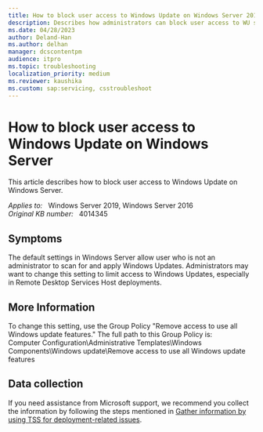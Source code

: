 ```yaml
---
title: How to block user access to Windows Update on Windows Server 2016
description: Describes how administrators can block user access to WU settings on Windows Server 2016.
ms.date: 04/28/2023
author: Deland-Han
ms.author: delhan
manager: dcscontentpm
audience: itpro
ms.topic: troubleshooting
localization_priority: medium
ms.reviewer: kaushika
ms.custom: sap:servicing, csstroubleshoot
---
```

# How to block user access to Windows Update on Windows Server

This article describes how to block user access to Windows Update on Windows Server.

_Applies to:_ &nbsp; Windows Server 2019, Windows Server 2016  
_Original KB number:_ &nbsp; 4014345

## Symptoms

The default settings in Windows Server allow user who is not an administrator to scan for and apply Windows Updates. Administrators may want to change this setting to limit access to Windows Updates, especially in Remote Desktop Services Host deployments.

## More Information

To change this setting, use the Group Policy "Remove access to use all Windows update features." The full path to this Group Policy is:  
Computer Configuration\\Administrative Templates\\Windows Components\\Windows update\\Remove access to use all Windows update features

## Data collection

If you need assistance from Microsoft support, we recommend you collect the information by following the steps mentioned in [Gather information by using TSS for deployment-related issues](../../windows-client/windows-troubleshooters/gather-information-using-tss-deployment.md).
